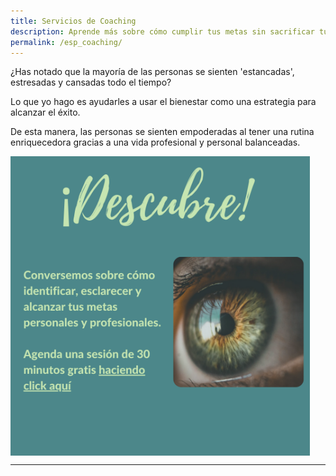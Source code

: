 ```yaml
---
title: Servicios de Coaching
description: Aprende más sobre cómo cumplir tus metas sin sacrificar tu bienestar
permalink: /esp_coaching/
---
```

¿Has notado que la mayoría de las personas se sienten 'estancadas', estresadas y cansadas todo el tiempo? 

Lo que yo hago es ayudarles a usar el bienestar como una estrategia para alcanzar el éxito. 

De esta manera, las personas se sienten empoderadas al tener una rutina enriquecedora gracias a una vida profesional y personal balanceadas. 

<a href='https://discover-vmorah.youcanbook.me/' > <img align='center' src='/assets/images/Discover/ESP_Discover.png' width='95%' > </a>

---
<div data-iframe-width="150" data-iframe-height="270" data-share-badge-id="f7daf1ad-3ad2-4b49-b3b0-995bee037dd8" data-share-badge-host="https://www.credly.com"></div><script type="text/javascript" async src="//cdn.credly.com/assets/utilities/embed.js"></script>



